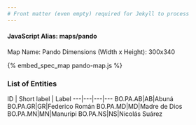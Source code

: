 ```yaml
---
# Front matter (even empty) required for Jekyll to process
---
```


#### JavaScript Alias: maps/pando

Map Name: Pando
Dimensions (Width x Height): 300x340



{% embed_spec_map pando-map.js %}

### List of Entities

ID | Short label | Label
---|---|---|---
BO.PA.AB|AB|Abuná
BO.PA.GR|GR|Federico Román
BO.PA.MD|MD|Madre de Dios
BO.PA.MN|MN|Manuripi
BO.PA.NS|NS|Nicolás Suárez